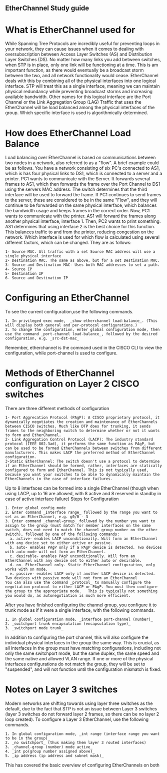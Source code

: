 ## EtherChannel Study guide

# What is EtherChannel used for
  
  While Spanning Tree Protocols are incredibly useful for preventing loops in your network, they can cause issues when it comes to dealing with oversubscription between Access Layer Switches (AS) and Distribution Layer Switches (DS). No matter how many links you add between switches, when STP is in place, only one link will be functioning at a time. This is am important function, as there would eventually be a broadcast storm between the two, and all network functionality would cease. EtherChannel deals with this by combining all of the physical interfaces into one logical interface. STP will treat this as a single interface, meaning we can maintain physical redundancy while preventing broadcast storms and increasing available bandwidth. Other names for this logical interface are the Port Channel or the Link Aggregation Group (LAG)
  Traffic that uses the EtherChannel will be load balanced among the physical interfaces of the group. Which specific interface is used is algorithmically determined.

# How does EtherChannel Load Balance
  
  Load balancing over EtherChannel is based on communications between two nodes in a network, also referred to as a "flow".
  A brief example could be as follows. You have a network consisting of six PC's connected to AS1, which is has four physical links to DS1,  which is connected to a server and a printer. PC1 wants to communicate with the Server. It forwards several frames to AS1, which then forwards the frame over the Port Channel to DS1 using the servers MAC address. The switch determines that the third interface will be used to forward the frame. If PC1 continues to send frames to the server, these are considered to be in the same "Flow", and they will continue to be forwarded on the same physical interface, which balances the bandwidth usage and keeps frames in the correct order. Now, PC1 wants to communicate with the printer. AS1 will forward the frames along another physical interface, interface 1. Then, PC2 wants to print something. AS1 determines that using interface 2 is the best choice for this function. This balances traffic to and from the printer, reducing congestion on the network.
  Which interface is used for which flow is calculated using several different factors, which can be changed. They are as follows:
  
    1- Source MAC. All traffic with a set Source MAC address will use a single physical interface
    2- Destination MAC. The same as above, but for a set Destination MAC.
    3- Source and Destination MAC- Uses both MAC addresses to set a path.
    4- Source IP
    5- Destination IP
    6- Source and Destination IP

# Configuring an EtherChannel
  
  To see the current configuration,use the following commands.
  
    1. In privileged exec mode,  _show etherchannel load-balance_. (This will display both general and per-protocol configurations.)
    2. To change the configuration, enter global configuration mode, then use the command _port-channel load-balance_, followed by the desired configuration, e.g. _src-dst-mac_
    
  Remember, etherchannel is the command used in the CISCO CLI to view the configuration, while port-channel is used to configure.

# Methods of EtherChannel configuration on Layer 2 CISCO switches
  
  There are three different methods of configuration 
  
    1- Port Aggrecation Protocol (PAgP): A CISCO proprietary protocol, it dynamically negotiates the creation and maintenance of EtherChannels between CISCO switches. Much like DTP does for trunking, it sends frames to the neighboring switch to determine whether or not it wants to form and EtherChannel.
    2- Link Aggregation Control Protocol (LACP): The industry standard protocol (IEEE 802.3ad), it performs the same function as PAgP, but can be used to be formed EtherChannels between switches from different manufacturers. This makes LACP the preferred method of EtherChannel configuration.
    3-Static EtherChannel: The switch doesn't use a protocol to determine if an EtherChannel should be formed, rather, interfaces are statically configured to form and EtherChannel. This is not typically used, because you want your switches to be able to dynamically maintain the EtherChannels in the case of interface failures.
    
  Up to 8 interfaces can be formed into a single EtherChannel (though when using LACP, up to 16 are allowed, with 8 active and 8 reserved in standby in case of active interface failure)
  Steps for Configuration
  
    1. Enter global config mode
    2. Enter command _Interface range_ followed by the range you want to set as an EtherChannel, e.g. g0/0 - 3
    3. Enter command _channel-group_ followed by the number you want to assign to the group (must match for member interfaces on the same switch, does not need to match the channel group number on the other switch), followed by one of the following commands:
      a. active- enables LACP unconditionally. Will form an EtherChannel with any device set to either active or passive.
      b. auto- enables PAgP only if a PAgP device is detected. Two devices with auto mode will not form an EtherChannel.
      c. desirable- enables PAgP unconditionally. Will form an EtherChannel with any device set to either auto or desirable.
      d. on- EtherChannel only. Static EtherChannel configuration, only works with on mode.
      e. passive- enables LACP only if another LACP device is detected. Two devices with passive mode will not form an EtherChannel
    You can also use the command _protocol_ to manually configure the negotiation protocol to either LACP or PAgP. You must then configure the group to the appropriate mode.   This is typically not something you would do, as autonegotiation is much more efficient.
    
  After you have finished configuring the channel group, you configure it to trunk mode as if it were a single interface, with the following commands.
  
    1. In global configuration mode, _interface port-channel (number)_
    2. _switchport trunk encapsulation (encapsulation type)_
    3. _switchport mode trunk_
    
  In addition to configuring the port channel, this will also configure the individual physical interfaces in the group the same way. This is crucial, as all interfaces in the group must have matching configurations, including not only the same switchport mode, but the same duplex, the same speed and the same native and allowed VLAN range. If one or more of the physical interfaces configurations do not match the group, they will be set to "suspended", and will not function until the configuration mismatch is fixed.

# Notes on Layer 3 switches
  
  Modern networks are shifting towards using layer three switches as the default, due to the fact that STP is not an issue between Layer 3 switches (layer 3 switches do not forward layer 2 frames, so there can be no layer 2 loop created). 
  To configure a Layer 3 EtherChannel, use the following commands.
  
    1. In global configuration mode, _int range (interface range you want to be in the group)_
    2. _no switchport_ (thus making them layer 3 routed interfaces)
    3. _channel-group (number) mode active_
    4. _int po(group number assigned above)_
    5. _ip address (ip address and subnet mask)_

This has covered the basic overview of configuring EtherChannels on both 
